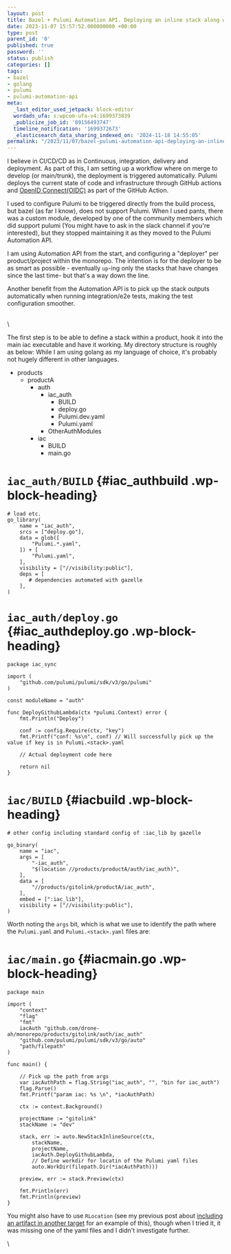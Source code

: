 ```yaml
---
layout: post
title: Bazel + Pulumi Automation API. Deploying an inline stack along with Pulumi.[stack].yaml
date: 2023-11-07 15:57:52.000000000 +00:00
type: post
parent_id: '0'
published: true
password: ''
status: publish
categories: []
tags:
- bazel
- golang
- pulumi
- pulumi-automation-api
meta:
  _last_editor_used_jetpack: block-editor
  wordads_ufa: s:wpcom-ufa-v4:1699373839
  _publicize_job_id: '89156493747'
  timeline_notification: '1699372673'
  _elasticsearch_data_sharing_indexed_on: '2024-11-18 14:55:05'
permalink: "/2023/11/07/bazel-pulumi-automation-api-deploying-an-inline-stack-along-with-pulumi-yaml/"
---
```


I believe in CI/CD/CD as in Continuous, integration, delivery and
deployment. As part of this, I am setting up a workflow where on merge
to develop (or main/trunk), the deployment is triggered automatically.
Pulumi deploys the current state of code and infrastructure through
GitHub actions and [OpenID
Connect(OIDC)](https://docs.github.com/en/actions/deployment/security-hardening-your-deployments/configuring-openid-connect-in-amazon-web-services)
as part of the GitHub Action.

I used to configure Pulumi to be triggered directly from the build
process, but bazel (as far I know), does not support Pulumi. When I used
pants, there was a custom module, developed by one of the community
members which did support pulumi (You might have to ask in the slack
channel if you\'re interested), but they stopped maintaining it as they
moved to the Pulumi Automation API.

I am using Automation API from the start, and configuring a \"deployer\"
per product/project within the monorepo. The intention is for the
deployer to be as smart as possible - eventually `up`-ing only the
stacks that have changes since the last time- but that\'s a way down the
line.

Another benefit from the Automation API is to pick up the stack outputs
automatically when running integration/e2e tests, making the test
configuration smoother.

\
\

The first step is to be able to define a stack within a product, hook it
into the main iac executable and have it working. My directory structure
is roughly as below: While I am using golang as my language of choice,
it\'s probably not hugely different in other languages.

-   products
    -   productA
        -   auth
            -   iac_auth
                -   BUILD
                -   deploy.go
                -   Pulumi.dev.yaml
                -   Pulumi.yaml
            -   OtherAuthModules
        -   iac
            -   BUILD
            -   main.go

# `iac_auth/BUILD` {#iac_authbuild .wp-block-heading}

``` wp-block-syntaxhighlighter-code
# load etc.
go_library(
    name = "iac_auth",
    srcs = ["deploy.go"],
    data = glob([
        "Pulumi.*.yaml",
    ]) + [
        "Pulumi.yaml",
    ],
    visibility = ["//visibility:public"],
    deps = [
       # dependencies automated with gazelle
    ],
)
```

# `iac_auth/deploy.go` {#iac_authdeploy.go .wp-block-heading}

``` wp-block-syntaxhighlighter-code
package iac_sync

import (
    "github.com/pulumi/pulumi/sdk/v3/go/pulumi"
)

const moduleName = "auth"

func DeployGithubLambda(ctx *pulumi.Context) error {
    fmt.Println("Deploy")

    conf := config.Require(ctx, "key")
    fmt.Printf("conf: %s\n", conf) // Will successfully pick up the value if key is in Pulumi.<stack>.yaml

    // Actual deployment code here

    return nil
}
```

# `iac/BUILD` {#iacbuild .wp-block-heading}

``` wp-block-syntaxhighlighter-code
# other config including standard config of :iac_lib by gazelle

go_binary(
    name = "iac",
    args = [
        "-iac_auth",
        "$(location //products/productA/auth/iac_auth)",
    ],
    data = [
        "//products/gitolink/productA/iac_auth",
    ],
    embed = [":iac_lib"],
    visibility = ["//visibility:public"],
)
```

Worth noting the `args` bit, which is what we use to identify the path
where the `Pulumi.yaml` and `Pulumi.<stack>.yaml` files are:

# `iac/main.go` {#iacmain.go .wp-block-heading}

``` wp-block-syntaxhighlighter-code
package main

import (
    "context"
    "flag"
    "fmt"
    iacAuth "github.com/drone-ah/monorepo/products/gitolink/auth/iac_auth"
    "github.com/pulumi/pulumi/sdk/v3/go/auto"
    "path/filepath"
)

func main() {

    // Pick up the path from args
    var iacAuthPath = flag.String("iac_auth", "", "bin for iac_auth")
    flag.Parse()
    fmt.Printf("param iac: %s \n", *iacAuthPath)

    ctx := context.Background()

    projectName := "gitolink"
    stackName := "dev"

    stack, err := auto.NewStackInlineSource(ctx,
        stackName,
        projectName,
        iacAuth.DeployGithubLambda,
        // Define workdir for locatin of the Pulumi yaml files
        auto.WorkDir(filepath.Dir(*iacAuthPath)))

    preview, err := stack.Preview(ctx)

    fmt.Println(err)
    fmt.Println(preview)
}
```

You might also have to use `RLocation` (see my previous post about
[including an artifact in another
target](https://drone-ah.com/2023/11/01/including-a-built-artifact-in-another-target-bazel-golang/)
for an example of this), though when I tried it, it was missing one of
the yaml files and I didn\'t investigate further.

\
